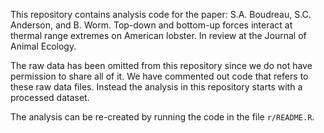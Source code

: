 This repository contains analysis code for the paper:
S.A. Boudreau, S.C. Anderson, and B. Worm. Top-down and bottom-up forces interact at thermal range extremes on American lobster. In review at the Journal of Animal Ecology.

The raw data has been omitted from this repository since we do not have permission to share all of it. We have commented out code that refers to these raw data files. Instead the analysis in this repository starts with a processed dataset.

The analysis can be re-created by running the code in the file `r/README.R`.
